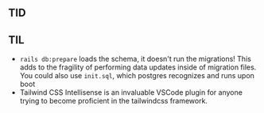 ## TID

## TIL
- `rails db:prepare` loads the schema, it doesn't run the migrations! This
adds to the fragility of performing data updates inside of migration files.
You could also use `init.sql`, which postgres recognizes and runs upon boot
- Tailwind CSS Intellisense is an invaluable VSCode plugin for anyone trying
to become proficient in the tailwindcss framework.